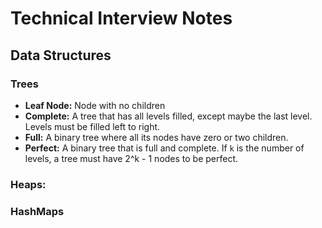 # Technical Interview Notes

## Data Structures

### Trees
* **Leaf Node:** Node with no children
* **Complete:** A tree that has all levels filled, except maybe the last level. Levels must be filled left to right.
* **Full:** A binary tree where all its nodes have zero or two children.
* **Perfect:** A binary tree that is full and complete. If `k` is the number of levels, a tree must have 2^k - 1 nodes to be perfect.

### Heaps:



### HashMaps
